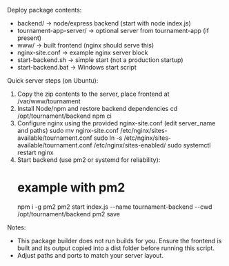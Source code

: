 ﻿Deploy package contents:
 - backend/            -> node/express backend (start with node index.js)
 - tournament-app-server/ -> optional server from tournament-app (if present)
 - www/                -> built frontend (nginx should serve this)
 - nginx-site.conf     -> example nginx server block
 - start-backend.sh    -> simple start (not a production startup)
 - start-backend.bat   -> Windows start script

Quick server steps (on Ubuntu):
1) Copy the zip contents to the server, place frontend at /var/www/tournament
2) Install Node/npm and restore backend dependencies
   cd /opt/tournament/backend
   npm ci
3) Configure nginx using the provided nginx-site.conf (edit server_name and paths)
   sudo mv nginx-site.conf /etc/nginx/sites-available/tournament.conf
   sudo ln -s /etc/nginx/sites-available/tournament.conf /etc/nginx/sites-enabled/
   sudo systemctl restart nginx
4) Start backend (use pm2 or systemd for reliability):
   # example with pm2
   npm i -g pm2
   pm2 start index.js --name tournament-backend --cwd /opt/tournament/backend
   pm2 save

Notes:
 - This package builder does not run builds for you. Ensure the frontend is built and its output copied into a dist folder before running this script.
 - Adjust paths and ports to match your server layout.

